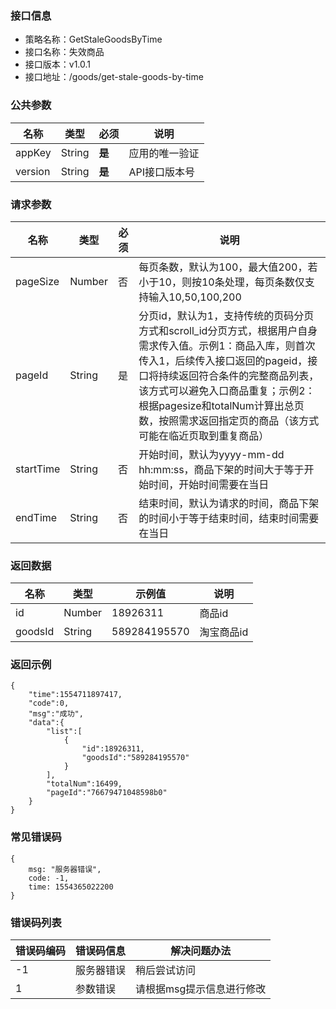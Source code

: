 ### 接口信息
- 策略名称：GetStaleGoodsByTime
- 接口名称：失效商品
- 接口版本：v1.0.1
- 接口地址：/goods/get-stale-goods-by-time

### 公共参数
|名称|类型|必须|说明|
| ------------ | ------------ | ------------ | ------------ |
|appKey|String|**是**|应用的唯一验证|
|version|String|**是**|API接口版本号|

### 请求参数
|名称|类型|必须|说明|
| ------------ | ------------ | ------------ | ------------ |
|pageSize|Number|否|每页条数，默认为100，最大值200，若小于10，则按10条处理，每页条数仅支持输入10,50,100,200|
|pageId|String|是|分页id，默认为1，支持传统的页码分页方式和scroll_id分页方式，根据用户自身需求传入值。示例1：商品入库，则首次传入1，后续传入接口返回的pageid，接口将持续返回符合条件的完整商品列表，该方式可以避免入口商品重复；示例2：根据pagesize和totalNum计算出总页数，按照需求返回指定页的商品（该方式可能在临近页取到重复商品）|
|startTime|String|否|开始时间，默认为yyyy-mm-dd hh:mm:ss，商品下架的时间大于等于开始时间，开始时间需要在当日|
|endTime|String|否|结束时间，默认为请求的时间，商品下架的时间小于等于结束时间，结束时间需要在当日|

### 返回数据
|名称|类型|示例值|说明|
| ------------ | ------------ | ------------ | ------------ |
|id|Number|18926311|商品id|
|goodsId|String|589284195570|淘宝商品id|

### 返回示例
```
{
    "time":1554711897417,
    "code":0,
    "msg":"成功",
    "data":{
        "list":[
            {
                "id":18926311,
                "goodsId":"589284195570"
            }
        ],
        "totalNum":16499,
        "pageId":"76679471048598b0"
    }
}
```

### 常见错误码
```
{
    msg: "服务器错误",
    code: -1,
    time: 1554365022200
}
```

### 错误码列表
|错误码编码|错误码信息|解决问题办法|
| ------------ | ------------ | ------------ |
|-1|服务器错误|稍后尝试访问|
|1|参数错误|请根据msg提示信息进行修改|